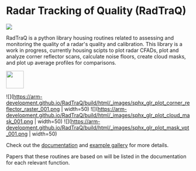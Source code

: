 Radar Tracking of Quality (RadTraQ)
===================================

![](https://github.com/ARM-Development/RadTraQ/workflows/RadTRAQ/badge.svg)

RadTraQ is a python library housing routines related to assessing and monitoring the quality of a radar's quality and calibration. This library is a work in progress, currently housing scipts to plot radar CFADs, plot and analyze corner reflector scans, calculate noise floors, create cloud masks, and plot up average profiles for comparisons.  

<img src="https://arm-development.github.io/RadTraQ/build/html/_images/sphx_glr_plot_corner_reflector_raster_001.png" width="48">

![](https://arm-development.github.io/RadTraQ/build/html/_images/sphx_glr_plot_corner_reflector_raster_001.png | width=50) ![](https://arm-development.github.io/RadTraQ/build/html/_images/sphx_glr_plot_cloud_mask_001.png | width=50) ![](https://arm-development.github.io/RadTraQ/build/html/_images/sphx_glr_plot_mask_vpt_001.png | width=50)

Check out the [documentation](https://arm-development.github.io/RadTraQ/build/html/index.html) and [example gallery](https://arm-development.github.io/RadTraQ/build/html/source/auto_examples/index.html) for more details.

Papers that these routines are based on will be listed in the documentation for each relevant function.
